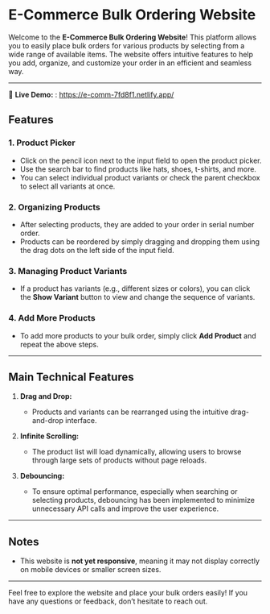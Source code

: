 # E-Commerce Bulk Ordering Website

Welcome to the **E-Commerce Bulk Ordering Website**! This platform allows you to easily place bulk orders for various products by selecting from a wide range of available items. The website offers intuitive features to help you add, organize, and customize your order in an efficient and seamless way.

---
🚀 **Live Demo:** : https://e-comm-7fd8f1.netlify.app/ 
## Features

### 1. **Product Picker**
   - Click on the pencil icon next to the input field to open the product picker.
   - Use the search bar to find products like hats, shoes, t-shirts, and more.
   - You can select individual product variants or check the parent checkbox to select all variants at once.
   
### 2. **Organizing Products**
   - After selecting products, they are added to your order in serial number order.
   - Products can be reordered by simply dragging and dropping them using the drag dots on the left side of the input field.
   
### 3. **Managing Product Variants**
   - If a product has variants (e.g., different sizes or colors), you can click the **Show Variant** button to view and change the sequence of variants.
   
### 4. **Add More Products**
   - To add more products to your bulk order, simply click **Add Product** and repeat the above steps.

---

## Main Technical Features

1. **Drag and Drop:**
   - Products and variants can be rearranged using the intuitive drag-and-drop interface.

2. **Infinite Scrolling:**
   - The product list will load dynamically, allowing users to browse through large sets of products without page reloads.

3. **Debouncing:**
   - To ensure optimal performance, especially when searching or selecting products, debouncing has been implemented to minimize unnecessary API calls and improve the user experience.

---

## Notes

- This website is **not yet responsive**, meaning it may not display correctly on mobile devices or smaller screen sizes.
   
---

Feel free to explore the website and place your bulk orders easily! If you have any questions or feedback, don’t hesitate to reach out.
